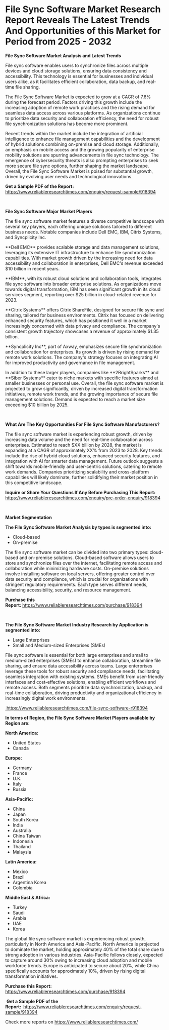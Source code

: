 <p><h1>File Sync Software Market Research Report Reveals The Latest Trends And Opportunities of this Market for Period from 2025 - 2032</h1></p><p><strong>File Sync Software Market Analysis and Latest Trends</strong></p>
<p><p>File sync software enables users to synchronize files across multiple devices and cloud storage solutions, ensuring data consistency and accessibility. This technology is essential for businesses and individual users alike, as it facilitates efficient collaboration, data backup, and real-time file sharing.</p><p>The File Sync Software Market is expected to grow at a CAGR of 7.6% during the forecast period. Factors driving this growth include the increasing adoption of remote work practices and the rising demand for seamless data access across various platforms. As organizations continue to prioritize data security and collaboration efficiency, the need for robust file synchronization solutions has become more prominent.</p><p>Recent trends within the market include the integration of artificial intelligence to enhance file management capabilities and the development of hybrid solutions combining on-premise and cloud storage. Additionally, an emphasis on mobile access and the growing popularity of enterprise mobility solutions are spurring advancements in file sync technology. The emergence of cybersecurity threats is also prompting enterprises to seek more secure file sync options, further shaping the market landscape. Overall, the File Sync Software Market is poised for substantial growth, driven by evolving user needs and technological innovations.</p></p>
<p><strong>Get a Sample PDF of the Report:&nbsp;</strong> <a href="https://www.reliableresearchtimes.com/enquiry/request-sample/918394?utm_campaign=2241&utm_medium=2&utm_source=Github&utm_content=ia&utm_term=06032025&utm_id=file-sync-software">https://www.reliableresearchtimes.com/enquiry/request-sample/918394</a></p>
<p>&nbsp;</p>
<p><strong>File Sync Software Major Market Players</strong></p>
<p><p>The file sync software market features a diverse competitive landscape with several key players, each offering unique solutions tailored to different business needs. Notable companies include Dell EMC, IBM, Citrix Systems, and Syncplicity Inc.</p><p>**Dell EMC** provides scalable storage and data management solutions, leveraging its extensive IT infrastructure to enhance file synchronization capabilities. With market growth driven by the increasing need for data accessibility and collaboration in enterprises, Dell EMC's revenue exceeded $10 billion in recent years.</p><p>**IBM**, with its robust cloud solutions and collaboration tools, integrates file sync software into broader enterprise solutions. As organizations move towards digital transformation, IBM has seen significant growth in its cloud services segment, reporting over $25 billion in cloud-related revenue for 2023.</p><p>**Citrix Systems** offers Citrix ShareFile, designed for secure file sync and sharing, tailored for business environments. Citrix has focused on delivering enhanced security features, which has positioned it well in a market increasingly concerned with data privacy and compliance. The company's consistent growth trajectory showcases a revenue of approximately $1.35 billion.</p><p>**Syncplicity Inc**, part of Axway, emphasizes secure file synchronization and collaboration for enterprises. Its growth is driven by rising demand for remote work solutions. The company's strategy focuses on integrating AI for improved productivity and governance in file management.</p><p>In addition to these larger players, companies like **2BrightSparks** and **Siber Systems** cater to niche markets with specific features aimed at smaller businesses or personal use. Overall, the file sync software market is projected to grow significantly, driven by increased digital transformation initiatives, remote work trends, and the growing importance of secure file management solutions. Demand is expected to reach a market size exceeding $10 billion by 2025.</p></p>
<p>&nbsp;</p>
<p><strong>What Are The Key Opportunities For File Sync Software Manufacturers?</strong></p>
<p><p>The file sync software market is experiencing robust growth, driven by increasing data volume and the need for real-time collaboration across enterprises. Estimated to reach $XX billion by 2028, the market is expanding at a CAGR of approximately XX% from 2023 to 2028. Key trends include the rise of hybrid cloud solutions, enhanced security features, and integration with AI for smarter data management. Future outlook suggests a shift towards mobile-friendly and user-centric solutions, catering to remote work demands. Companies prioritizing scalability and cross-platform capabilities will likely dominate, further solidifying their market position in this competitive landscape.</p></p>
<p><strong>Inquire or Share Your Questions If Any Before Purchasing This Report:</strong> <a href="https://www.reliableresearchtimes.com/enquiry/pre-order-enquiry/918394?utm_campaign=2241&utm_medium=2&utm_source=Github&utm_content=ia&utm_term=06032025&utm_id=file-sync-software">https://www.reliableresearchtimes.com/enquiry/pre-order-enquiry/918394</a></p>
<p>&nbsp;</p>
<p><strong>Market Segmentation</strong></p>
<p><strong>The File Sync Software Market Analysis by types is segmented into:</strong></p>
<p><ul><li>Cloud-based</li><li>On-premise</li></ul></p>
<p><p>The file sync software market can be divided into two primary types: cloud-based and on-premise solutions. Cloud-based software allows users to store and synchronize files over the internet, facilitating remote access and collaboration while minimizing hardware costs. On-premise solutions involve installing software on local servers, offering greater control over data security and compliance, which is crucial for organizations with stringent regulatory requirements. Each type serves different needs, balancing accessibility, security, and resource management.</p></p>
<p><strong>Purchase this Report:&nbsp;</strong><a href="https://www.reliableresearchtimes.com/purchase/918394?utm_campaign=2241&utm_medium=2&utm_source=Github&utm_content=ia&utm_term=06032025&utm_id=file-sync-software">https://www.reliableresearchtimes.com/purchase/918394</a></p>
<p>&nbsp;</p>
<p><strong>The File Sync Software Market Industry Research by Application is segmented into:</strong></p>
<p><ul><li>Large Enterprises</li><li>Small and Medium-sized Enterprises (SMEs)</li></ul></p>
<p><p>File sync software is essential for both large enterprises and small to medium-sized enterprises (SMEs) to enhance collaboration, streamline file sharing, and ensure data accessibility across teams. Large enterprises leverage these tools for robust security and compliance needs, facilitating seamless integration with existing systems. SMEs benefit from user-friendly interfaces and cost-effective solutions, enabling efficient workflows and remote access. Both segments prioritize data synchronization, backup, and real-time collaboration, driving productivity and organizational efficiency in increasingly digital work environments.</p></p>
<p><a href="https://www.reliableresearchtimes.com/file-sync-software-r918394?utm_campaign=2241&utm_medium=2&utm_source=Github&utm_content=ia&utm_term=06032025&utm_id=file-sync-software">&nbsp;https://www.reliableresearchtimes.com/file-sync-software-r918394</a></p>
<p><strong>In terms of Region, the File Sync Software Market Players available by Region are:</strong></p>
<p>
    <p> <strong> North America: </strong>
        <ul>
            <li>United States</li>
            <li>Canada</li>
        </ul>
        </p> 
    <p> <strong> Europe: </strong>
        <ul>
            <li>Germany</li>
            <li>France</li>
            <li>U.K.</li>
            <li>Italy</li>
            <li>Russia</li>
        </ul>
        </p> 
    <p> <strong> Asia-Pacific: </strong>
        <ul>
            <li>China</li>
            <li>Japan</li>
            <li>South Korea</li>
            <li>India</li>
            <li>Australia</li>
            <li>China Taiwan</li>
            <li>Indonesia</li>
            <li>Thailand</li>
            <li>Malaysia</li>
        </ul>
        </p> 
    <p> <strong> Latin America: </strong>
        <ul>
            <li>Mexico</li>
            <li>Brazil</li>
            <li>Argentina Korea</li>
            <li>Colombia</li>
        </ul>
        </p> 
    <p> <strong> Middle East & Africa: </strong>
        <ul>
            <li>Turkey</li>
            <li>Saudi</li>
            <li>Arabia</li>
            <li>UAE</li>
            <li>Korea</li>
        </ul>
    </p>
    </p>
<p><p>The global file sync software market is experiencing robust growth, particularly in North America and Asia-Pacific. North America is projected to dominate the market, holding approximately 40% of the total share due to strong adoption in various industries. Asia-Pacific follows closely, expected to capture around 30% owing to increasing cloud adoption and mobile workforce trends. Europe is anticipated to secure about 20%, while China specifically accounts for approximately 10%, driven by rising digital transformation initiatives.</p></p>
<p><strong>Purchase this Report: </strong><a href="https://www.reliableresearchtimes.com/purchase/918394?utm_campaign=2241&utm_medium=2&utm_source=Github&utm_content=ia&utm_term=06032025&utm_id=file-sync-software">https://www.reliableresearchtimes.com/purchase/918394</a></p>
<p>&nbsp;<strong>Get a Sample PDF of the Report:&nbsp;&nbsp;</strong><a href="https://www.reliableresearchtimes.com/enquiry/request-sample/918394?utm_campaign=2241&utm_medium=2&utm_source=Github&utm_content=ia&utm_term=06032025&utm_id=file-sync-software">https://www.reliableresearchtimes.com/enquiry/request-sample/918394</a></p>
<p><strong></strong></p>
<p>Check more reports on <a href="https://www.reliableresearchtimes.com/?utm_campaign=2241&utm_medium=2&utm_source=Github&utm_content=ia&utm_term=06032025&utm_id=file-sync-software">https://www.reliableresearchtimes.com/</a></p>